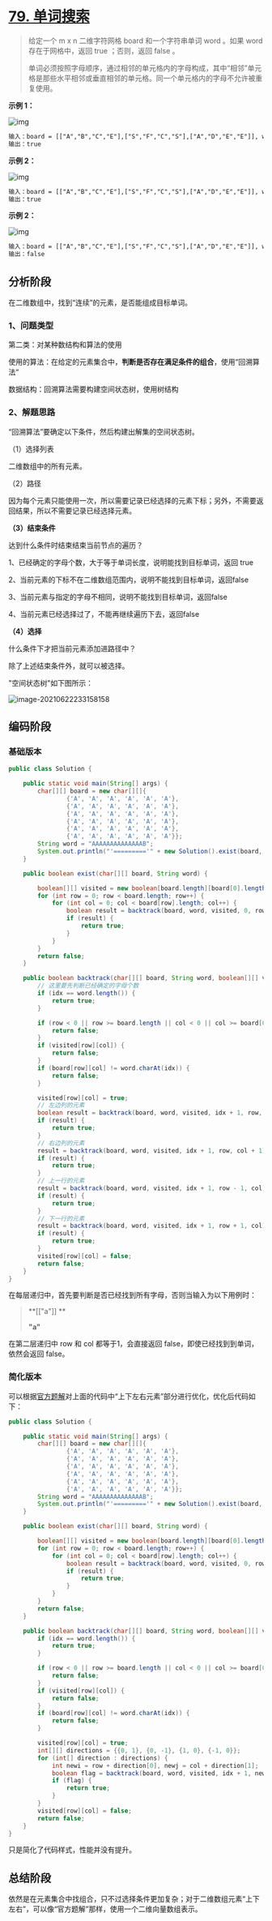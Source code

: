 # [79. 单词搜索](https://leetcode-cn.com/problems/word-search/)

> 给定一个 m x n 二维字符网格 board 和一个字符串单词 word 。如果 word 存在于网格中，返回 true ；否则，返回 false 。
>
> 单词必须按照字母顺序，通过相邻的单元格内的字母构成，其中“相邻”单元格是那些水平相邻或垂直相邻的单元格。同一个单元格内的字母不允许被重复使用。
>

**示例 1：**

![img](https://cdn.jsdelivr.net/gh/shimengjie/image-repo//img/word2.jpg)

```tex
输入：board = [["A","B","C","E"],["S","F","C","S"],["A","D","E","E"]], word = "ABCCED"
输出：true
```

**示例 2：**

![img](https://cdn.jsdelivr.net/gh/shimengjie/image-repo//img/word-1.jpg)

```tex
输入：board = [["A","B","C","E"],["S","F","C","S"],["A","D","E","E"]], word = "SEE"
输出：true
```

**示例 2：**

![img](https://cdn.jsdelivr.net/gh/shimengjie/image-repo//img/word3.jpg)

```tex
输入：board = [["A","B","C","E"],["S","F","C","S"],["A","D","E","E"]], word = "ABCB"
输出：false
```

## 分析阶段

在二维数组中，找到“连续”的元素，是否能组成目标单词。

### 1、问题类型

第二类：对某种数结构和算法的使用

使用的算法：在给定的元素集合中，**判断是否存在满足条件的组合**，使用“回溯算法“

数据结构：回溯算法需要构建空间状态树，使用树结构

### 2、解题思路

“回溯算法”要确定以下条件，然后构建出解集的空间状态树。

（1）选择列表

二维数组中的所有元素。

（2）路径

因为每个元素只能使用一次，所以需要记录已经选择的元素下标；另外，不需要返回结果，所以不需要记录已经选择元素。

**（3）结束条件**

达到什么条件时结束结束当前节点的遍历？

1、已经确定的字母个数，大于等于单词长度，说明能找到目标单词，返回 true

2、当前元素的下标不在二维数组范围内，说明不能找到目标单词，返回false

3、当前元素与指定的字母不相同，说明不能找到目标单词，返回false

4、当前元素已经选择过了，不能再继续遍历下去，返回false

**（4）选择**

什么条件下才把当前元素添加进路径中？

除了上述结束条件外，就可以被选择。



"空间状态树"如下图所示：

![image-20210622233158158](https://cdn.jsdelivr.net/gh/shimengjie/image-repo//img/image-20210622233158158.png)

## 编码阶段

### 基础版本

```java
public class Solution {

    public static void main(String[] args) {
        char[][] board = new char[][]{
                {'A', 'A', 'A', 'A', 'A', 'A'},
                {'A', 'A', 'A', 'A', 'A', 'A'},
                {'A', 'A', 'A', 'A', 'A', 'A'},
                {'A', 'A', 'A', 'A', 'A', 'A'},
                {'A', 'A', 'A', 'A', 'A', 'A'},
                {'A', 'A', 'A', 'A', 'A', 'A'}};
        String word = "AAAAAAAAAAAAAAB";
        System.out.println("'========='" + new Solution().exist(board, word));
    }

    public boolean exist(char[][] board, String word) {

        boolean[][] visited = new boolean[board.length][board[0].length];
        for (int row = 0; row < board.length; row++) {
            for (int col = 0; col < board[row].length; col++) {
                boolean result = backtrack(board, word, visited, 0, row, col);
                if (result) {
                    return true;
                }
            }
        }
        return false;
    }

    public boolean backtrack(char[][] board, String word, boolean[][] visited, int idx, int row, int col) {
        // 这里要先判断已经确定的字母个数
        if (idx == word.length()) {
            return true;
        }

        if (row < 0 || row >= board.length || col < 0 || col >= board[0].length) {
            return false;
        }
        if (visited[row][col]) {
            return false;
        }
        if (board[row][col] != word.charAt(idx)) {
            return false;
        }

        visited[row][col] = true;
        // 左边列的元素
        boolean result = backtrack(board, word, visited, idx + 1, row, col - 1);
        if (result) {
            return true;
        }
        // 右边列的元素
        result = backtrack(board, word, visited, idx + 1, row, col + 1);
        if (result) {
            return true;
        }
        // 上一行的元素
        result = backtrack(board, word, visited, idx + 1, row - 1, col);
        if (result) {
            return true;
        }
        // 下一行的元素
        result = backtrack(board, word, visited, idx + 1, row + 1, col);
        if (result) {
            return true;
        }
        visited[row][col] = false;
        return false;
    }
}
```

在每层递归中，首先要判断是否已经找到所有字母，否则当输入为以下用例时：

> **[["a"]] **
>
> **"a"**

在第二层递归中 row 和 col 都等于1，会直接返回 false，即使已经找到到单词，依然会返回 false。

### 简化版本

可以根据[官方题解](https://leetcode-cn.com/problems/word-search/solution/dan-ci-sou-suo-by-leetcode-solution/)对上面的代码中“上下左右元素”部分进行优化，优化后代码如下：

```java
public class Solution {

    public static void main(String[] args) {
        char[][] board = new char[][]{
                {'A', 'A', 'A', 'A', 'A', 'A'},
                {'A', 'A', 'A', 'A', 'A', 'A'},
                {'A', 'A', 'A', 'A', 'A', 'A'},
                {'A', 'A', 'A', 'A', 'A', 'A'},
                {'A', 'A', 'A', 'A', 'A', 'A'},
                {'A', 'A', 'A', 'A', 'A', 'A'}};
        String word = "AAAAAAAAAAAAAAB";
        System.out.println("'========='" + new Solution().exist(board, word));
    }

    public boolean exist(char[][] board, String word) {

        boolean[][] visited = new boolean[board.length][board[0].length];
        for (int row = 0; row < board.length; row++) {
            for (int col = 0; col < board[row].length; col++) {
                boolean result = backtrack(board, word, visited, 0, row, col);
                if (result) {
                    return true;
                }
            }
        }
        return false;
    }

    public boolean backtrack(char[][] board, String word, boolean[][] visited, int idx, int row, int col) {
        if (idx == word.length()) {
            return true;
        }

        if (row < 0 || row >= board.length || col < 0 || col >= board[0].length) {
            return false;
        }
        if (visited[row][col]) {
            return false;
        }
        if (board[row][col] != word.charAt(idx)) {
            return false;
        }

        visited[row][col] = true;
        int[][] directions = {{0, 1}, {0, -1}, {1, 0}, {-1, 0}};
        for (int[] direction : directions) {
            int newi = row + direction[0], newj = col + direction[1];
            boolean flag = backtrack(board, word, visited, idx + 1, newi, newj);
            if (flag) {
                return true;
            }
        }
        visited[row][col] = false;
        return false;
    }
}
```

只是简化了代码样式，性能并没有提升。

## 总结阶段

依然是在元素集合中找组合，只不过选择条件更加复杂；对于二维数组元素“上下左右”，可以像“官方题解”那样，使用一个二维向量数组表示。